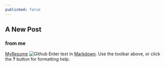 ```yaml
---
published: false
---
```

## A New Post
### from me
[MyResume]({{site.baseurl}}/resume/ "Resume")
![Github](/https://axneveshteh.ir/wp-content/uploads/2019/12/02360738602873.jpg)
Enter text in [Markdown](http://daringfireball.net/projects/markdown/). Use the toolbar above, or click the **?** button for formatting help.
